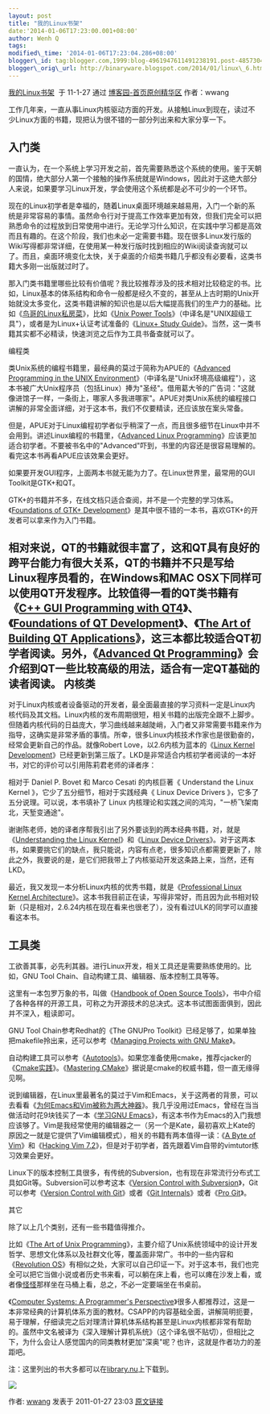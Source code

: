 ```yaml
--- 
layout: post 
title: "我的Linux书架" 
date:'2014-01-06T17:23:00.001+08:00' 
author: Wenh Q
tags:
modified\_time: '2014-01-06T17:23:04.286+08:00' 
blogger\_id: tag:blogger.com,1999:blog-4961947611491238191.post-4857304164225772358
blogger\_orig\_url: http://binaryware.blogspot.com/2014/01/linux\_6.html
---
```

[我的Linux书架](http://www.cnblogs.com/wwang/archive/2011/01/27/1944406.html)  于
11-1-27 通过 [博客园-首页原创精华区](http://www.cnblogs.com/)
作者：wwang





工作几年来，一直从事Linux内核驱动方面的开发。从接触Linux到现在，读过不少Linux方面的书籍，现把认为很不错的一部分列出来和大家分享一下。
<div>

入门类
------

一直认为，在一个系统上学习开发之前，首先需要熟悉这个系统的使用。鉴于天朝的国情，绝大部分人第一个接触的操作系统就是Windows，因此对于这绝大部分人来说，如果要学习Linux开发，学会使用这个系统都是必不可少的一个环节。





现在的Linux初学者是幸福的，随着Linux桌面环境越来越易用，入门一个新的系统是非常容易的事情。虽然命令行对于提高工作效率更加有效，但我们完全可以把熟悉命令的过程放到日常使用中进行。无论学习什么知识，在实践中学习都是高效而且有趣的。在这个阶段，我们也未必一定需要书籍。现在很多Linux发行版的Wiki写得都非常详细，在使用某一种发行版时找到相应的Wiki阅读查询就可以了。而且，桌面环境变化太快，关于桌面的介绍类书籍几乎都没有必要看，这类书籍大多刚一出版就过时了。





那入门类书籍里哪些比较有价值呢？我比较推荐涉及的技术相对比较稳定的书。比如，Linux基本的体系结构和命令一般都是经久不变的，甚至从上古时期的Unix开始就没太多变化，这类书籍讲解的知识也是以后大幅提高我们的生产力的基础。比如《[鸟哥的Linux私房菜](http://linux.vbird.org/)》，比如《[Unix
Power
Tools](http://book.douban.com/subject/1469315/)》（中译名是"UNIX超级工具"），或者是为Linux+认证考试准备的《[Linux+
Study
Guide](http://book.douban.com/subject/1940124/)》。当然，这一类书籍其实都不必精读，快速浏览之后作为工具书备查就可以了。

编程类





类Unix系统的编程书籍里，最经典的莫过于简称为APUE的《[Advanced
Programming in the UNIX
Environment](http://book.douban.com/subject/1692629/)》（中译名是"Unix环境高级编程"），这本书被广大Unix程序员（包括Linux）捧为"圣经"。借用葛大爷的广告词："这就像进馆子一样，一条街上，哪家人多我进哪家"。APUE对类Unix系统的编程接口讲解的非常全面详细，对于这本书，我们不仅要精读，还应该放在案头常备。





但是，APUE对于Linux编程初学者似乎稍深了一点，而且很多细节在Linux中并不会用到。讲述Linux编程的书籍里，《[Advanced
Linux
Programming](http://book.douban.com/subject/3008512/)》应该更加适合初学者。不要被书名中的"Advanced"吓到，书里的内容还是很容易理解的。看完这本书再看APUE应该效果会更好。





如果要开发GUI程序，上面两本书就无能为力了。在Linux世界里，最常用的GUI
Toolkit是GTK+和QT。





GTK+的书籍并不多，在线文档只适合查阅，并不是一个完整的学习体系。《[Foundations
of GTK+
Development](http://book.douban.com/subject/2252374/)》是其中很不错的一本书，喜欢GTK+的开发者可以拿来作为入门书籍。





相对来说，QT的书籍就很丰富了，这和QT具有良好的跨平台能力有很大关系，QT的书籍并不只是写给Linux程序员看的，在Windows和MAC
OSX下同样可以使用QT开发程序。比较值得一看的QT类书籍有《[C++ GUI
Programming with
QT4](http://book.douban.com/subject/2352059/)》、《[Foundations of QT
Development](http://book.douban.com/subject/2702157/)》、《[The Art of
Building QT
Applications](http://book.douban.com/subject/2679726/)》，这三本都比较适合QT初学者阅读。另外，《[Advanced
Qt
Programming](http://book.douban.com/subject/4273448/)》会介绍到QT一些比较高级的用法，适合有一定QT基础的读者阅读。
内核类
------

<div>

对于Linux内核或者设备驱动的开发者，最全面最直接的学习资料一定是Linux内核代码及其文档。Linux内核的发布周期很短，相关书籍的出版完全跟不上脚步。但随着内核代码的日益庞大，学习曲线越来越陡峭，入门者又非常需要书籍来作为指导，这确实是非常矛盾的事情。所幸，很多Linux内核技术作家也是很勤奋的，经常会更新自己的作品。就像Robert
Love，以2.6内核为蓝本的《[Linux Kernel
Development](http://book.douban.com/subject/3291901/)》已经更新到第三版了。LKD是非常适合内核初学者阅读的一本好书，对它的评价可以引用陈莉君老师的译者序：





相对于 Daniel P. Bovet 和 Marco Cesati 的内核巨著《 Understand the Linux
Kernel 》，它少了五分细节，相对于实践经典《 Linux Device Drivers
》，它多了五分说理。可以说，本书填补了 Linux
内核理论和实践之间的鸿沟，"一桥飞架南北，天堑变通途"。





谢谢陈老师，她的译者序帮我引出了另外要谈到的两本经典书籍，对，就是《[Understanding
the Linux Kernel](http://book.douban.com/subject/1776614/)》和《[Linux
Device
Drivers](http://book.douban.com/subject/1493443/)》。对于这两本书，如果要挑它们的缺点，我只能说，内容有点老，很多知识点都需要更新了，除此之外，我要说的是，是它们把我带上了内核驱动开发这条路上来，当然，还有LKD。





最近，我又发现一本分析Linux内核的优秀书籍，就是《[Professional Linux
Kernel
Architecture](http://book.douban.com/subject/3244090/)》。这本书我目前正在读，写得非常好，而且因为此书相对较新（只是相对，2.6.24内核在现在看来也很老了），没有看过ULK的同学可以直接看这本书。

工具类
------

工欲善其事，必先利其器。进行Linux开发，相关工具还是需要熟练使用的。比如，GNU
Tool Chain、自动构建工具、编辑器、版本控制工具等等。





这里有一本包罗万象的书，叫做《[Handbook of Open Source
Tools](http://book.douban.com/subject/5407283/)》，书中介绍了各种各样的开源工具，可称之为开源技术的总决式。这本书试图面面俱到，因此并不深入，粗读即可。





GNU Tool Chain参考Redhat的《The GNUPro
Toolkit》已经足够了，如果单独把makefile拎出来，还可以参考《[Managing
Projects with GNU Make](http://book.douban.com/subject/1850994/)》。





自动构建工具可以参考《[Autotools](http://book.douban.com/subject/3912140/)》。如果您准备使用cmake，推荐cjacker的《[Cmake实践](http://www.cnblogs.com/Cmake%E5%AE%9E%E8%B7%B5)》。《[Mastering
CMake](http://book.douban.com/subject/5241669/)》据说是cmake的权威书籍，但一直无缘得见啊。





说到编辑器，在Linux里最著名的莫过于Vim和Emacs，关于这两者的背景，可以去看看《[为何Emacs和Vim被称为两大神器](http://hi.baidu.com/jiqing0925/blog/item/ff30eb11f6671d6ccb80c42d.html)》。我几乎没用过Emacs，曾经在当当做活动时花9块钱买了一本《[学习GNU
Emacs](http://book.douban.com/subject/1236987/)》，有这本书作为Emacs的入门我想应该够了。Vim是我经常使用的编辑器之一（另一个是Kate，最初喜欢上Kate的原因之一就是它提供了Vim编辑模式），相关的书籍有两本值得一读：《[A
Byte of Vim](http://www.swaroopch.com/notes/Vim)》和《[Hacking Vim
7.2](http://book.douban.com/subject/4851107/)》，但是对于初学者，首先跟着Vim自带的vimtutor练习效果会更好。





Linux下的版本控制工具很多，有传统的Subversion，也有现在非常流行分布式工具如Git等。Subversion可以参考这本《[Version
Control with
Subversion](http://book.douban.com/subject/1440428/)》，Git可以参考《[Version
Control with Git](http://book.douban.com/subject/3405742/)》或者《[Git
Internals](http://peepcode.com/products/git-internals-pdf)》或者《[Pro
Git](http://book.douban.com/subject/3420144/)》。

其它





除了以上几个类别，还有一些书籍值得推介。





比如《[The Art of Unix
Programming](http://book.douban.com/subject/1229959/)》，主要介绍了Unix系统领域中的设计开发哲学、思想文化体系以及社群文化等，覆盖面非常广。书中的一些内容和《[Revolution
OS](http://www.tudou.com/playlist/playindex.do?lid=7556902)》有相似之处，大家可以自己印证一下。对于这本书，我们也完全可以把它当做小说或者历史书来看，可以躺在床上看，也可以瘫在沙发上看，或者像[怪怪](http://www.cnblogs.com/guaiguai/archive/2011/01/23/1942464.html)那样坐在马桶上看，总之，不必一定要端坐在书桌前。





《[Computer Systems: A Programmer's
Perspective](http://book.douban.com/subject/1229948/)》很多人都推荐过，这是一本非常经典的计算机体系方面的教材。CSAPP的内容基础全面，讲解简明扼要，易于理解，仔细读完之后对理清计算机体系结构甚至是Linux内核都非常有帮助的。虽然中文名被译为《深入理解计算机系统》（这个译名很不贴切），但相比之下，为什么会让人感觉国内的同类教材更加"深奥"呢？也许，这就是作者功力的差距吧。













注：这里列出的书大多都可以在[library.nu](http://library.nu/)上下载到。



![](https://images-blogger-opensocial.googleusercontent.com/gadgets/proxy?url=http%3A%2F%2Fwww.cnblogs.com%2Fwwang%2Faggbug%2F1944406.html%3Ftype%3D1&container=blogger&gadget=a&rewriteMime=image%2F*)



作者: [wwang](http://www.cnblogs.com/wwang/) 发表于 2011-01-27 23:03
[原文链接](http://www.cnblogs.com/wwang/archive/2011/01/27/1944406.html)

</div>

</div>
